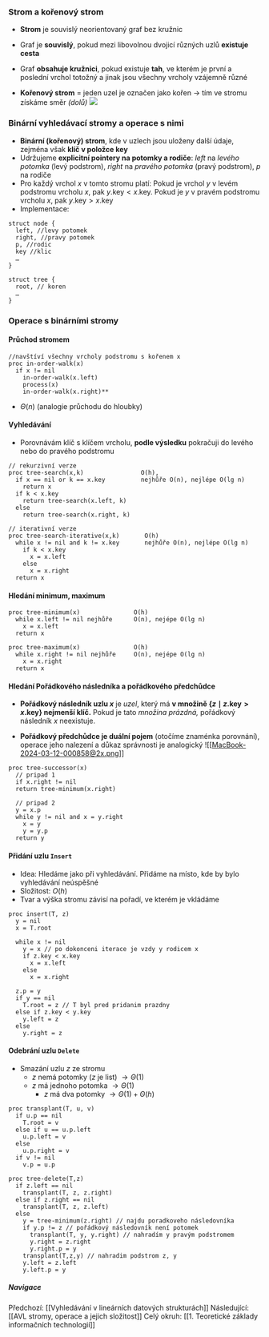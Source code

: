 ### Strom a kořenový strom
- **Strom** je souvislý neorientovaný graf bez kružnic
- Graf je **souvislý**, pokud mezi libovolnou dvojicí různých uzlů **existuje cesta**
- Graf **obsahuje kružnici**, pokud existuje **tah**, ve kterém je první a poslední vrchol totožný a jinak jsou všechny vrcholy vzájemně různé

- **Kořenový strom** = jeden uzel je označen jako kořen $\rightarrow$ tím ve stromu získáme směr *(dolů)* ![](https://lh7-us.googleusercontent.com/docsz/AD_4nXe2QKxWSfdAG82iQL59uh34Vh7jU6cRD-ohU97Gc0FEAQuRfmikIxmLjbNXLTnz5WSgL6oChXlcr6XjmvCWyjIGOO-sYURX0Lo15Fl75zY04VG1AYK-WzsaNfmZl1BOfCGtQnQJGdvdbN5gukBjeFs?key=1oMgW2MUuii1DDrztmo2_Q)

### Binární vyhledávací stromy a operace s nimi
- **Binární (kořenový) strom**, kde v uzlech jsou uloženy další údaje, zejména však **klíč v položce key**
- Udržujeme **explicitní pointery na potomky a rodiče**: *left* na *levého potomka* (levý podstrom), *right* na *pravého potomka* (pravý podstrom), *p* na rodiče
- Pro každý vrchol $x$ v tomto stromu platí: Pokud je vrchol $y$ v levém podstromu vrcholu $x$, pak $y.\text{key} < x.\text{key}$. Pokud je $y$ v pravém podstromu vrcholu $x$, pak $y.\text{key} > x.\text{key}$
- Implementace:
```
struct node {
  left, //levy potomek
  right, //pravy potomek
  p, //rodic
  key //klic
  …
}

struct tree {
  root, // koren
  …
}
```

### Operace s binárními stromy
#### Průchod stromem
```
//navštíví všechny vrcholy podstromu s kořenem x
proc in-order-walk(x) 
  if x != nil
    in-order-walk(x.left)
    process(x)
    in-order-walk(x.right)**
```
- $\Theta (n)$ (analogie průchodu do hloubky)

#### Vyhledávání
- Porovnávám klíč s klíčem vrcholu, **podle výsledku** pokračuji do levého nebo do pravého podstromu
```
// rekurzivní verze
proc tree-search(x,k)                O(h),
  if x == nil or k == x.key          nejhůře O(n), nejlépe O(lg n)
    return x
  if k < x.key
    return tree-search(x.left, k)
  else
    return tree-search(x.right, k)
```
```
// iterativní verze
proc tree-search-iterative(x,k)       O(h)
  while x != nil and k != x.key       nejhůře O(n), nejlépe O(lg n)
    if k < x.key
      x = x.left
    else
      x = x.right
  return x
```

#### Hledání minimum, maximum
```
proc tree-minimum(x)               O(h)
  while x.left != nil nejhůře      O(n), nejépe O(lg n)
    x = x.left
  return x
```
```
proc tree-maximum(x)               O(h)
  while x.right != nil nejhůře     O(n), nejépe O(lg n)
    x = x.right
  return x
```

#### Hledání Pořádkového následníka a pořádkového předchůdce
- **Pořádkový následník uzlu $x$** je *uzel*, který má **v množině $\{z \mid z.\text{key} > x.\text{key}\}$ nejmenší klíč.** Pokud je tato *množina prázdná,* pořádkový následník $x$ neexistuje.

- **Pořádkový předchůdce je duální pojem** (otočíme znaménka porovnání), operace jeho nalezení a důkaz správnosti je analogický
![[MacBook-2024-03-12-000858@2x.png]]
```
proc tree-successor(x)
  // pripad 1
  if x.right != nil
  return tree-minimum(x.right)

  // pripad 2
  y = x.p
  while y != nil and x = y.right
    x = y
    y = y.p
  return y
```

#### Přidání uzlu `Insert`
- Idea: Hledáme jako při vyhledávání. Přidáme na místo, kde by bylo vyhledávání neúspěšné
- Složitost: $O(h)$
- Tvar a výška stromu závisí na pořadí, ve kterém je vkládáme
```
proc insert(T, z)
  y = nil
  x = T.root
  
  while x != nil
    y = x // po dokonceni iterace je vzdy y rodicem x
    if z.key < x.key
      x = x.left
    else
      x = x.right
      
  z.p = y
  if y == nil
    T.root = z // T byl pred pridanim prazdny
  else if z.key < y.key
    y.left = z
  else 
    y.right = z
```
#### Odebrání uzlu `Delete`
- Smazání uzlu $z$ ze stromu
	- $z$ nemá potomky ($z$ je list) $\rightarrow \Theta (1)$
	- $z$ má jednoho potomka $\rightarrow \Theta (1)$
		- $z$ má dva potomky $\rightarrow \Theta (1) + \Theta (h)$
```
proc transplant(T, u, v)
  if u.p == nil
    T.root = v
  else if u == u.p.left
    u.p.left = v
  else
    u.p.right = v
  if v != nil
    v.p = u.p

proc tree-delete(T,z)
  if z.left == nil
    transplant(T, z, z.right)
  else if z.right == nil
    transplant(T, z, z.left)
  else
    y = tree-minimum(z.right) // najdu poradkoveho následovníka
    if y.p != z // pořádkový následovník není potomek
      transplant(T, y, y.right) // nahradím y pravým podstromem
      y.right = z.right
      y.right.p = y
    transplant(T,z,y) // nahradim podstrom z, y
    y.left = z.left
    y.left.p = y
```

##### Navigace
Předchozí:  [[Vyhledávání v lineárních datových strukturách]]
Následující: [[AVL stromy, operace a jejich složitost]]
Celý okruh: [[1. Teoretické základy informačních technologií]]
